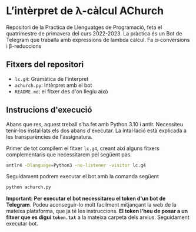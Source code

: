 # L’intèrpret de λ-càlcul AChurch
Repositori de la Practica de Llenguatges de Programació, feta el quatrimestre de primavera del curs 2022-2023. La pràctica és un Bot de Telegram que traballa amb expressions de lambda càlcul. Fa α-conversions i β-reduccions

## Fitxers del repositori
* ```lc.g4```: Gramàtica de l'interpret
* ```achurch.py```: Intèrpret amb el bot
* ```README.md```: el fitxer des d'on llegiu això

## Instrucions d'execució
Abans que res, aquest treball s'ha fet amb Python 3.10 i antlr. Necessiteu tenir-los instal·lats els dos abans d'executar. La intal·lació està explicada a les transparències de l'assignatura.

Primer de tot compilem el fitxer ```lc.g4```, creant així alguns fitxers complementaris que necessitarem pel següent pas.

```bash
antlr4 -Dlanguage=Python3 -no-listener -visitor lc.g4
```

Seguidament podrem executar el bot amb la comanda següent

```bash
python achurch.py
```

**Important: Per executar el bot necessitareu el token d'un bot de Telegram**. Podeu aconseguir-lo molt facilment mitjançant la web de la mateixa plataforma, que ja té les instruccions. **El token l'heu de posar a un fitxer que es digui ```token.txt```** a la mateixa carpeta dels arxius. Seguidament executar bot.


